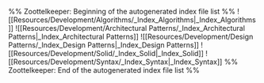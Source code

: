 %% Zoottelkeeper: Beginning of the autogenerated index file list  %%
 ![[Resources/Development/Algorithms/_Index_Algorithms|_Index_Algorithms]]
 ![[Resources/Development/Architectural Patterns/_Index_Architectural Patterns|_Index_Architectural Patterns]]
 ![[Resources/Development/Design Patterns/_Index_Design Patterns|_Index_Design Patterns]]
 ![[Resources/Development/Solid/_Index_Solid|_Index_Solid]]
 ![[Resources/Development/Syntax/_Index_Syntax|_Index_Syntax]]
%% Zoottelkeeper: End of the autogenerated index file list  %%
